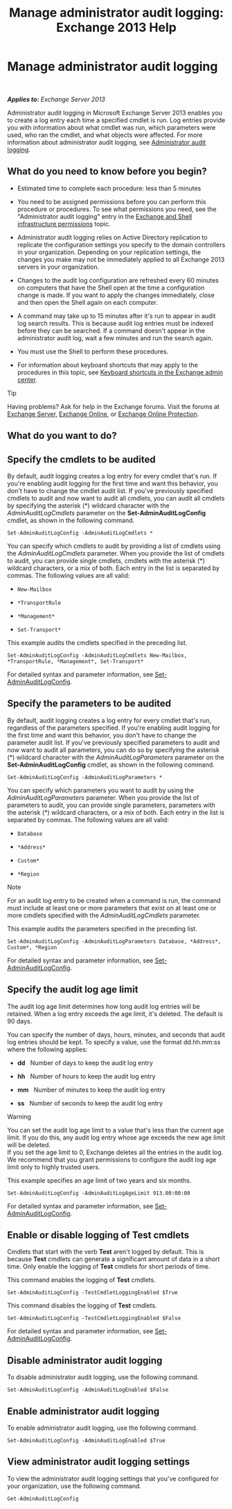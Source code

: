 ﻿---
title: 'Manage administrator audit logging: Exchange 2013 Help'
TOCTitle: Manage administrator audit logging
ms:assetid: 15c284c0-b8e6-42ca-9913-7c59fdb6885d
ms:mtpsurl: https://technet.microsoft.com/en-us/library/Dd335109(v=EXCHG.150)
ms:contentKeyID: 50117640
ms.date: 12/09/2016
mtps_version: v=EXCHG.150
---

# Manage administrator audit logging

 

_**Applies to:** Exchange Server 2013_


Administrator audit logging in Microsoft Exchange Server 2013 enables you to create a log entry each time a specified cmdlet is run. Log entries provide you with information about what cmdlet was run, which parameters were used, who ran the cmdlet, and what objects were affected. For more information about administrator audit logging, see [Administrator audit logging](administrator-audit-logging-exchange-2013-help.md).

## What do you need to know before you begin?

  - Estimated time to complete each procedure: less than 5 minutes

  - You need to be assigned permissions before you can perform this procedure or procedures. To see what permissions you need, see the "Administrator audit logging" entry in the [Exchange and Shell infrastructure permissions](exchange-and-shell-infrastructure-permissions-exchange-2013-help.md) topic.

  - Administrator audit logging relies on Active Directory replication to replicate the configuration settings you specify to the domain controllers in your organization. Depending on your replication settings, the changes you make may not be immediately applied to all Exchange 2013 servers in your organization.

  - Changes to the audit log configuration are refreshed every 60 minutes on computers that have the Shell open at the time a configuration change is made. If you want to apply the changes immediately, close and then open the Shell again on each computer.

  - A command may take up to 15 minutes after it's run to appear in audit log search results. This is because audit log entries must be indexed before they can be searched. If a command doesn't appear in the administrator audit log, wait a few minutes and run the search again.

  - You must use the Shell to perform these procedures.

  - For information about keyboard shortcuts that may apply to the procedures in this topic, see [Keyboard shortcuts in the Exchange admin center](keyboard-shortcuts-in-the-exchange-admin-center-exchange-online-protection-help.md).


> [!TIP]
> Having problems? Ask for help in the Exchange forums. Visit the forums at <A href="https://go.microsoft.com/fwlink/p/?linkid=60612">Exchange Server</A>, <A href="https://go.microsoft.com/fwlink/p/?linkid=267542">Exchange Online</A>, or <A href="https://go.microsoft.com/fwlink/p/?linkid=285351">Exchange Online Protection</A>.



## What do you want to do?

## Specify the cmdlets to be audited

By default, audit logging creates a log entry for every cmdlet that's run. If you're enabling audit logging for the first time and want this behavior, you don't have to change the cmdlet audit list. If you've previously specified cmdlets to audit and now want to audit all cmdlets, you can audit all cmdlets by specifying the asterisk (\*) wildcard character with the *AdminAuditLogCmdlets* parameter on the **Set-AdminAuditLogConfig** cmdlet, as shown in the following command.

    Set-AdminAuditLogConfig -AdminAuditLogCmdlets *

You can specify which cmdlets to audit by providing a list of cmdlets using the *AdminAuditLogCmdlets* parameter. When you provide the list of cmdlets to audit, you can provide single cmdlets, cmdlets with the asterisk (\*) wildcard characters, or a mix of both. Each entry in the list is separated by commas. The following values are all valid:

  - `New-Mailbox`

  - `*TransportRule`

  - `*Management*`

  - `Set-Transport*`

This example audits the cmdlets specified in the preceding list.

    Set-AdminAuditLogConfig -AdminAuditLogCmdlets New-Mailbox, *TransportRule, *Management*, Set-Transport*

For detailed syntax and parameter information, see [Set-AdminAuditLogConfig](https://technet.microsoft.com/en-us/library/dd298169\(v=exchg.150\)).

## Specify the parameters to be audited

By default, audit logging creates a log entry for every cmdlet that's run, regardless of the parameters specified. If you're enabling audit logging for the first time and want this behavior, you don't have to change the parameter audit list. If you've previously specified parameters to audit and now want to audit all parameters, you can do so by specifying the asterisk (\*) wildcard character with the *AdminAuditLogParameters* parameter on the **Set-AdminAuditLogConfig** cmdlet, as shown in the following command.

    Set-AdminAuditLogConfig -AdminAuditLogParameters *

You can specify which parameters you want to audit by using the *AdminAuditLogParameters* parameter. When you provide the list of parameters to audit, you can provide single parameters, parameters with the asterisk (\*) wildcard characters, or a mix of both. Each entry in the list is separated by commas. The following values are all valid:

  - `Database`

  - `*Address*`

  - `Custom*`

  - `*Region`


> [!NOTE]
> For an audit log entry to be created when a command is run, the command must include at least one or more parameters that exist on at least one or more cmdlets specified with the <EM>AdminAuditLogCmdlets</EM> parameter.



This example audits the parameters specified in the preceding list.

    Set-AdminAuditLogConfig -AdminAuditLogParameters Database, *Address*, Custom*, *Region

For detailed syntax and parameter information, see [Set-AdminAuditLogConfig](https://technet.microsoft.com/en-us/library/dd298169\(v=exchg.150\)).

## Specify the audit log age limit

The audit log age limit determines how long audit log entries will be retained. When a log entry exceeds the age limit, it's deleted. The default is 90 days.

You can specify the number of days, hours, minutes, and seconds that audit log entries should be kept. To specify a value, use the format dd.hh.mm:ss where the following applies:

  - **dd**   Number of days to keep the audit log entry

  - **hh**   Number of hours to keep the audit log entry

  - **mm**   Number of minutes to keep the audit log entry

  - **ss**   Number of seconds to keep the audit log entry


> [!WARNING]
> You can set the audit log age limit to a value that's less than the current age limit. If you do this, any audit log entry whose age exceeds the new age limit will be deleted.<BR>If you set the age limit to 0, Exchange deletes all the entries in the audit log.<BR>We recommend that you grant permissions to configure the audit log age limit only to highly trusted users.



This example specifies an age limit of two years and six months.

    Set-AdminAuditLogConfig -AdminAuditLogAgeLimit 913.00:00:00

For detailed syntax and parameter information, see [Set-AdminAuditLogConfig](https://technet.microsoft.com/en-us/library/dd298169\(v=exchg.150\)).

## Enable or disable logging of Test cmdlets

Cmdlets that start with the verb **Test** aren't logged by default. This is because **Test** cmdlets can generate a significant amount of data in a short time. Only enable the logging of **Test** cmdlets for short periods of time.

This command enables the logging of **Test** cmdlets.

    Set-AdminAuditLogConfig -TestCmdletLoggingEnabled $True

This command disables the logging of **Test** cmdlets.

    Set-AdminAuditLogConfig -TestCmdletLoggingEnabled $False

For detailed syntax and parameter information, see [Set-AdminAuditLogConfig](https://technet.microsoft.com/en-us/library/dd298169\(v=exchg.150\)).

## Disable administrator audit logging

To disable administrator audit logging, use the following command.

    Set-AdminAuditLogConfig -AdminAuditLogEnabled $False

## Enable administrator audit logging

To enable administrator audit logging, use the following command.

    Set-AdminAuditLogConfig -AdminAuditLogEnabled $True

## View administrator audit logging settings

To view the administrator audit logging settings that you've configured for your organization, use the following command.

    Get-AdminAuditLogConfig

